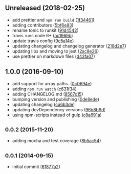 <a name="Unreleased"></a>

## Unreleased (2018-02-25)

* add prettier and `npm run build` ([1f34461](https://github.com/skratchdot/object-path-set/commit/1f34461))
* adding contributors ([5bf6e83](https://github.com/skratchdot/object-path-set/commit/5bf6e83))
* rename tonic to runkit ([91d4542](https://github.com/skratchdot/object-path-set/commit/91d4542))
* travis runs node 6+ ([ac1969b](https://github.com/skratchdot/object-path-set/commit/ac1969b))
* update travis config ([9c5a14e](https://github.com/skratchdot/object-path-set/commit/9c5a14e))
* updating changelog and changelog generator ([216d2e7](https://github.com/skratchdot/object-path-set/commit/216d2e7))
* updating libs and moving to jest ([2ac8e26](https://github.com/skratchdot/object-path-set/commit/2ac8e26))
* use prettier on markdown files ([d43fa07](https://github.com/skratchdot/object-path-set/commit/d43fa07))

<a name="1.0.0"></a>

## 1.0.0 (2016-09-10)

* add support for array paths. ([0c0694e](https://github.com/skratchdot/object-path-set/commit/0c0694e))
* adding `npm run watch` ([c631f34](https://github.com/skratchdot/object-path-set/commit/c631f34))
* adding CHANGELOG.md ([8567c15](https://github.com/skratchdot/object-path-set/commit/8567c15))
* bumping version and publishing ([0de8ede](https://github.com/skratchdot/object-path-set/commit/0de8ede))
* updating changelog ([ca6b3de](https://github.com/skratchdot/object-path-set/commit/ca6b3de))
* updating devDependency versions ([96b8b9d](https://github.com/skratchdot/object-path-set/commit/96b8b9d))
* using npm-scripts instead of gulp ([c8a691a](https://github.com/skratchdot/object-path-set/commit/c8a691a))

<a name="0.0.2"></a>

## <small>0.0.2 (2015-11-20)</small>

* adding mocha and test coverage ([8b5ac54](https://github.com/skratchdot/object-path-set/commit/8b5ac54))

<a name="0.0.1"></a>

## <small>0.0.1 (2014-09-15)</small>

* initial commit ([61877a2](https://github.com/skratchdot/object-path-set/commit/61877a2))
